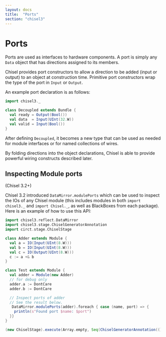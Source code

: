 ```yaml
---
layout: docs
title:  "Ports"
section: "chisel3"
---
```


# Ports

Ports are used as interfaces to hardware components.  A port is simply
any `Data` object that has directions assigned to its members.

Chisel provides port constructors to allow a direction to be added
(input or output) to an object at construction time. Primitive port
constructors wrap the type of the port in `Input` or `Output`.

An example port declaration is as follows:
```scala mdoc:invisible
import chisel3._
```
```scala mdoc
class Decoupled extends Bundle {
  val ready = Output(Bool())
  val data  = Input(UInt(32.W))
  val valid = Input(Bool())
}
```

After defining ```Decoupled```, it becomes a new type that can be
used as needed for module interfaces or for named collections of
wires.

By folding directions into the object declarations, Chisel is able to
provide powerful wiring constructs described later.

## Inspecting Module ports

(Chisel 3.2+)

Chisel 3.2 introduced `DataMirror.modulePorts` which can be used to inspect the IOs of any Chisel module (this includes modules in both `import chisel3._` and `import Chisel._`, as well as BlackBoxes from each package).
Here is an example of how to use this API:

```scala mdoc
import chisel3.reflect.DataMirror
import chisel3.stage.ChiselGeneratorAnnotation
import circt.stage.ChiselStage

class Adder extends Module {
  val a = IO(Input(UInt(8.W)))
  val b = IO(Input(UInt(8.W)))
  val c = IO(Output(UInt(8.W)))
  c := a +& b
}

class Test extends Module {
  val adder = Module(new Adder)
  // for debug only
  adder.a := DontCare
  adder.b := DontCare

  // Inspect ports of adder
  // See the result below.
   DataMirror.modulePorts(adder).foreach { case (name, port) => {
    println(s"Found port $name: $port")
  }}
}

(new ChiselStage).execute(Array.empty, Seq(ChiselGeneratorAnnotation(() => new Test)))
```
